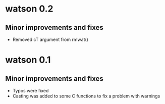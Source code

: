 # watson 0.2

## Minor improvements and fixes

* Removed cT argument from rmwat() 

# watson 0.1

## Minor improvements and fixes

* Typos were fixed
* Casting was added to some C functions to fix a problem with warnings

